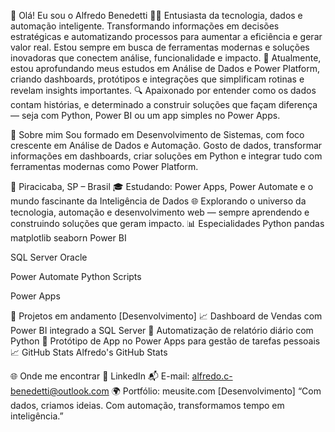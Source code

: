 👋 Olá! Eu sou o Alfredo Benedetti
👨‍💻 Entusiasta da tecnologia, dados e automação inteligente. Transformando informações em decisões estratégicas e automatizando processos para aumentar a eficiência e gerar valor real. Estou sempre em busca de ferramentas modernas e soluções inovadoras que conectem análise, funcionalidade e impacto. 🧠 Atualmente, estou aprofundando meus estudos em Análise de Dados e Power Platform, criando dashboards, protótipos e integrações que simplificam rotinas e revelam insights importantes. 🔍 Apaixonado por entender como os dados contam histórias, e determinado a construir soluções que façam diferença — seja com Python, Power BI ou um app simples no Power Apps.

🧠 Sobre mim
Sou formado em Desenvolvimento de Sistemas, com foco crescente em Análise de Dados e Automação. Gosto de dados, transformar informações em dashboards, criar soluções em Python e integrar tudo com ferramentas modernas como Power Platform.

📍 Piracicaba, SP – Brasil
🎓 Estudando: Power Apps, Power Automate e o mundo fascinante da Inteligência de Dados
🌐 Explorando o universo da tecnologia, automação e desenvolvimento web — sempre aprendendo e construindo soluções que geram impacto.
📊 Especialidades
Python pandas matplotlib seaborn Power BI

SQL Server Oracle

Power Automate Python Scripts

Power Apps

🔧 Projetos em andamento [Desenvolvimento]
📈 Dashboard de Vendas com Power BI integrado a SQL Server
🤖 Automatização de relatório diário com Python
🧩 Protótipo de App no Power Apps para gestão de tarefas pessoais
📈 GitHub Stats
Alfredo's GitHub Stats

🌐 Onde me encontrar
💼 LinkedIn
📬 E-mail: alfredo.c-benedetti@outlook.com
🌍 Portfólio: meusite.com [Desenvolvimento]
“Com dados, criamos ideias. Com automação, transformamos tempo em inteligência.”
